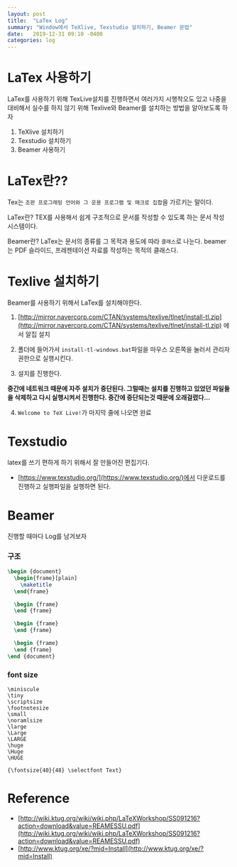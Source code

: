 ```yaml
---
layout: post
title:  "LaTex Log"
summary: "Window에서 TeXlive, Texstudio 설치하기, Beamer 문법"
date:   2019-12-31 09:10 -0400
categories: log
---
```


# LaTex 사용하기

LaTex를 사용하기 위해 TexLive설치를 진행하면서 여러가지 시행착오도 있고 나중을 대비해서 실수를 하지 않기 위해 Texlive와 Beamer를 설치하는 방법을 알아보도록 하자

1. TeXlive 설치하기
2. Texstudio 설치하기
3. Beamer 사용하기

# LaTex란??
Tex는 `조판 프로그래밍 언어와 그 운용 프로그램 및 매크로 집합`을 가르키는 말이다.

LaTex란? TEX를 사용해서 쉽게 구조적으로 문서를 작성할 수 있도록 하는 문서 작성 시스템이다.

Beamer란? LaTex는 문서의 종류를 그 목적과 용도에 따라 `클래스`로 나눈다. beamer는 PDF 슬라이드, 프레젠테이션 자료를 작성하는 목적의 클래스다.

# Texlive 설치하기

Beamer를 사용하기 위해서 LaTex를 설치해야한다.

1. [http://mirror.navercorp.com/CTAN/systems/texlive/tlnet/install-tl.zip](http://mirror.navercorp.com/CTAN/systems/texlive/tlnet/install-tl.zip) 에서 알집 설치

2. 폴더에 들어가서 `install-tl-windows.bat`파일을 마우스 오른쪽을 눌러서 관리자 권한으로 실행시킨다.

3. 설치를 진행한다.

**중간에 네트워크 때문에 자주 설치가 중단된다. 그럴때는 설치를 진행하고 있었던 파일들을 삭제하고 다시 실행시켜서 진행한다. 중간에 중단되는것 때문에 오래걸렸다...**

4. `Welcome to TeX Live!`가 마지막 줄에 나오면 완료

# Texstudio

latex를 쓰기 편하게 하기 위해서 잘 만들어진 편집기다.

- [https://www.texstudio.org/](https://www.texstudio.org/)에서 다운로드를 진행하고 실행파일을 실행하면 된다.

# Beamer

진행할 때마다 Log를 남겨보자

### 구조

```latex
\begin {document}
  \begin{frame}[plain]
    \maketitle
  \end{frame}

  \begin {frame}
  \end {frame}

  \begin {frame}
  \end {frame}

  \begin {frame}
  \end {frame}
\end {document}
```

### font size

```
\miniscule
\tiny
\scriptsize
\footnotesize
\small
\noramlsize
\large
\Large
\LARGE
\huge
\Huge
\HUGE
```

```
{\fontsize{40}{48} \selectfont Text}
```

# Reference
- [http://wiki.ktug.org/wiki/wiki.php/LaTeXWorkshop/SS091216?action=download&value=REAMESSU.pdf](http://wiki.ktug.org/wiki/wiki.php/LaTeXWorkshop/SS091216?action=download&value=REAMESSU.pdf)
- [http://www.ktug.org/xe/?mid=Install](http://www.ktug.org/xe/?mid=Install)
